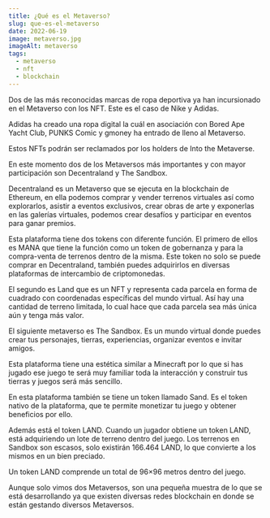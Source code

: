 ```yaml
---
title: ¿Qué es el Metaverso?
slug: que-es-el-metaverso
date: 2022-06-19
image: metaverso.jpg
imageAlt: metaverso
tags:
  - metaverso
  - nft
  - blockchain
---
```

<!--StartFragment-->

Dos de las más reconocidas marcas de ropa deportiva ya han incursionado en el Metaverso con los NFT. Este es el caso de Nike y Adidas.

Adidas ha creado una ropa digital la cuál en asociación con Bored Ape Yacht Club, PUNKS Comic y gmoney ha entrado de lleno al Metaverso.

Estos NFTs podrán ser reclamados por los holders de Into the Metaverse.

En este momento dos de los Metaversos más importantes y con mayor participación son Decentraland y The Sandbox.

Decentraland es un Metaverso que se ejecuta en la blockchain de Ethereum, en ella podemos comprar y vender terrenos virtuales así como explorarlos, asistir a eventos exclusivos, crear obras de arte y exponerlas en las galerías virtuales, podemos crear desafíos y participar en eventos para ganar premios.

Esta plataforma tiene dos tokens con diferente función. El primero de ellos es MANA que tiene la función como un token de gobernanza y para la compra-venta de terrenos dentro de la misma. Este token no solo se puede comprar en Decentraland, también puedes adquirirlos en diversas plataformas de intercambio de criptomonedas.

El segundo es Land que es un NFT y representa cada parcela en forma de cuadrado con coordenadas específicas del mundo virtual. Así hay una cantidad de terreno limitada, lo cual hace que cada parcela sea más única aún y tenga más valor.

El siguiente metaverso es The Sandbox. Es un mundo virtual donde puedes crear tus personajes, tierras, experiencias, organizar eventos e invitar amigos.

Esta plataforma tiene una estética similar a Minecraft por lo que si has jugado ese juego te será muy familiar toda la interacción y construir tus tierras y juegos será más sencillo.

En esta plataforma también se tiene un token llamado Sand. Es el token nativo de la plataforma, que te permite monetizar tu juego y obtener beneficios por ello.

Además está el token LAND. Cuando un jugador obtiene un token LAND, está adquiriendo un lote de terreno dentro del juego. Los terrenos en Sandbox son escasos, solo existirán 166.464 LAND, lo que convierte a los mismos en un bien preciado. 

Un token LAND comprende un total de 96×96 metros dentro del juego.

Aunque solo vimos dos Metaversos, son una pequeña muestra de lo que se está desarrollando ya que existen diversas redes blockchain en donde se están gestando diversos Metaversos.

<!--EndFragment-->